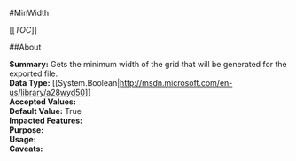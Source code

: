 #MinWidth

[[_TOC_]]

##About

**Summary:**  Gets the minimum width of the grid that will be generated for the exported file.   
**Data Type:** [[System.Boolean|http://msdn.microsoft.com/en-us/library/a28wyd50]]  
**Accepted Values:**   
**Default Value:** True  
**Impacted Features:**   
**Purpose:**   
**Usage:**   
**Caveats:**   


